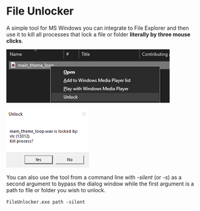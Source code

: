 # File Unlocker

A simple tool for MS Windows you can integrate to File Explorer and then use it to kill all processes that lock a file or folder **literally by three mouse clicks**.

![File Context Menu](images/context-menu.png)

![Dialog](images/dialog.png)

You can also use the tool from a command line with _-silent_ (or _-s_) as a second argument to bypass the dialog window while the first argument is a path to file or folder you wish to unlock.

```
FileUnlocker.exe path -silent
```